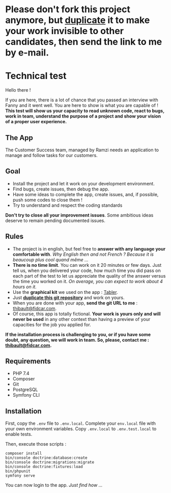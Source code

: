 # Please don't fork this project anymore, but [duplicate](https://docs.github.com/en/github/creating-cloning-and-archiving-repositories/duplicating-a-repository) it to make your work invisible to other candidates, then send the link to me by e-mail.

# Technical test

Hello there !

If you are here, there is a lot of chance that you passed an interview with Fanny and it went well.
You are here to show is what you are capable of !
**This test will show us your capacity to read unknown code, react to bugs, work in team, understand the purpose of a project and show your vision of a proper user experience.**

## The App

The Customer Success team, managed by Ramzi needs an application to manage and follow tasks for our customers. 

## Goal

* Install the project and let it work on your development environment.
* Find bugs, create issues, then debug the app.
* Have some ideas to complete the app, create issues, and, if possible, push some codes to close them !
* Try to understand and respect the coding standards
  
**Don't try to close all your improvement issues**. Some ambitious ideas deserve to remain pending documented issues.
  
## Rules

* The project is in english, but feel free to **answer with any language your comfortable with**. _Why English then and not French ? Because it is beaucoup plus cool quand même ..._
* **There is no time limit**. You can work on it 20 minutes or few days. Just tell us, when you delivered your code, how much time you did pass on each part of the test to let us appreciate the quality of the answer versus the time you worked on it. _On average, you can expect to work about 4 hours on it._
* Use the **graphical kit** we used on the app : [Tabler](https://preview.tabler.io/).
* Just [**duplicate this git repository**](https://docs.github.com/en/github/creating-cloning-and-archiving-repositories/duplicating-a-repository) and work on yours.
* When you are done with your app, **send the git URL to me** : [thibault@fidcar.com](mailto:thibault@fidcar.com).
* Of course, this app is totally fictional. **Your work is yours only and will never be used** in any other context than having a preview of your capacities for the job you applied for.

**If the installation process is challenging to you, or if you have some doubt, any question, we will work in team. So, please, contact me : [thibault@fidcar.com](mailto:thibault@fidcar.com).**

## Requirements

* PHP 7.4
* Composer
* Git
* PostgreSQL
* Symfony CLI

## Installation

First, copy the `.env` file to `.env.local`. Complete your `env.local` file with your own environment variables.
Copy `.env.local` to `.env.test.local` to enable tests.

Then, execute those scripts :

    composer install
    bin/console doctrine:database:create
    bin/console doctrine:migrations:migrate
    bin/console doctrine:fixtures:load
    bin/phpunit
    symfony serve

You can now login to the app. _Just find how ..._

